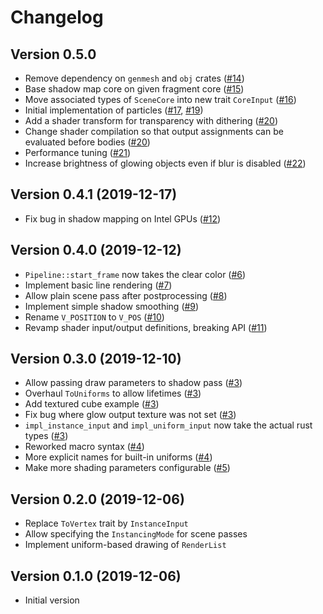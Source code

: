 # Changelog
## Version 0.5.0
- Remove dependency on `genmesh` and `obj` crates ([#14](https://github.com/leod/rendology/pull/14))
- Base shadow map core on given fragment core ([#15](https://github.com/leod/rendology/pull/15))
- Move associated types of `SceneCore` into new trait `CoreInput` ([#16](https://github.com/leod/rendology/pull/16))
- Initial implementation of particles ([#17](https://github.com/leod/rendology/pull/17), [#19](https://github.com/leod/rendology/pull/19))
- Add a shader transform for transparency with dithering ([#20](https://github.com/leod/rendology/pull/20))
- Change shader compilation so that output assignments can be evaluated before bodies ([#20](https://github.com/leod/rendology/pull/20))
- Performance tuning ([#21](https://github.com/leod/rendology/pull/21))
- Increase brightness of glowing objects even if blur is disabled ([#22](https://github.com/leod/rendology/pull/22))

## Version 0.4.1 (2019-12-17)
- Fix bug in shadow mapping on Intel GPUs ([#12](https://github.com/leod/rendology/pull/12))

## Version 0.4.0 (2019-12-12)
- `Pipeline::start_frame` now takes the clear color ([#6](https://github.com/leod/rendology/pull/6))
- Implement basic line rendering ([#7](https://github.com/leod/rendology/pull/7))
- Allow plain scene pass after postprocessing ([#8](https://github.com/leod/rendology/pull/8))
- Implement simple shadow smoothing ([#9](https://github.com/leod/rendology/pull/9))
- Rename `V_POSITION` to `V_POS` ([#10](https://github.com/leod/rendology/pull/10))
- Revamp shader input/output definitions, breaking API ([#11](https://github.com/leod/rendology/pull/11))

## Version 0.3.0 (2019-12-10)
- Allow passing draw parameters to shadow pass ([#3](https://github.com/leod/rendology/pull/3))
- Overhaul `ToUniforms` to allow lifetimes ([#3](https://github.com/leod/rendology/pull/3))
- Add textured cube example ([#3](https://github.com/leod/rendology/pull/3))
- Fix bug where glow output texture was not set ([#3](https://github.com/leod/rendology/pull/3))
- `impl_instance_input` and `impl_uniform_input` now take the actual rust types ([#3](https://github.com/leod/rendology/pull/3))
- Reworked macro syntax ([#4](https://github.com/leod/rendology/pull/4))
- More explicit names for built-in uniforms ([#4](https://github.com/leod/rendology/pull/4))
- Make more shading parameters configurable ([#5](https://github.com/leod/rendology/pull/5))

## Version 0.2.0 (2019-12-06)
- Replace `ToVertex` trait by `InstanceInput`
- Allow specifying the `InstancingMode` for scene passes
- Implement uniform-based drawing of `RenderList`

## Version 0.1.0 (2019-12-06)
- Initial version

